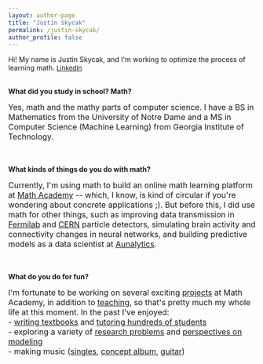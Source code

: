 ```yaml
---
layout: author-page
title: "Justin Skycak"
permalink: /justin-skycak/
author_profile: false
---
```

 
Hi! My name is Justin Skycak, and I'm working to optimize the process of learning math. <font size="2em"><a class="body" target="_blank" href="https://www.linkedin.com/in/jpskycak/"><i class="fa fa-fw fa-linkedin-square" aria-hidden="true"></i> LinkedIn</a></font><br><br>

<b>What did you study in school? Math?</b><br>

<font size="3em">Yes, math and the mathy parts of computer science. I have a BS in Mathematics from the University of Notre Dame and a MS in Computer Science (Machine Learning) from Georgia Institute of Technology.</font>

<br><br><b>What kinds of things do you do with math?</b><br>

<font size="3em">Currently, I'm using math to build an online math learning platform at <a class="body" target="_blank" href="http://mathacademy.us/">Math Academy</a> -- which, I know, is kind of circular if you're wondering about concrete applications ;). But before this, I did use math for other things, such as improving data transmission in <a class="body" target="_blank" href="https://jpskycak.github.io/past-projects/#201301">Fermilab</a> and <a class="body" target="_blank" href="https://jpskycak.github.io/past-projects/#201401">CERN</a> particle detectors, simulating brain activity and connectivity changes in neural networks, <!--in a <a class="body" target="_blank" href="https://www.lanl.gov/science-innovation/capabilities/bioscience-biosecurity-health/neuro-cognitive-science/">LANL</a> deep neural network,--> and building predictive models as a data scientist at <a class="body" target="_blank" href="https://www.aunalytics.com/">Aunalytics</a>.</font>

<br><br><b>What do you do for fun?</b><br>

<font size="3em">
  I'm fortunate to be working on several exciting <a class="body" target="_blank" href="https://jpskycak.github.io/projects">projects</a> at Math Academy, in addition to <a class="body" target="_blank" href="https://jpskycak.github.io/teaching">teaching</a>, so that's pretty much my whole life at this moment. In the past I've enjoyed:
  <br>- <a class="body" target="_blank" href="https://jpskycak.github.io/writing">writing textbooks</a><!-- teaching for a decade --> and <a class="body" target="_blank" href="https://jpskycak.github.io/tutoring">tutoring hundreds of students</a>
  <!--<br>- writing thousands of math questions for Study.com and IXL Learning-->
  <br>- exploring a variety of <a class="body" target="_blank" href="https://jpskycak.github.io/writing/#research">research problems</a> and <a class="body" target="_blank" href="https://jpskycak.github.io/writing/#expository">perspectives on modeling</a>
  <br>- making music (<a class="body" target="_blank" href="https://www.youtube.com/playlist?list=PLnUF1FJQzFe60kMVon9DdKAr6cxNYJXy-">singles</a>, <a class="body" target="_blank" href="https://www.youtube.com/playlist?list=PLnUF1FJQzFe7pdZf_2W2_b90in7nz5ptf">concept album</a>, <a class="body" target="_blank" href="https://www.youtube.com/playlist?list=PLnUF1FJQzFe4DjuF4k8TaP-f6Z_LFhddk">guitar</a>)
    </font>

